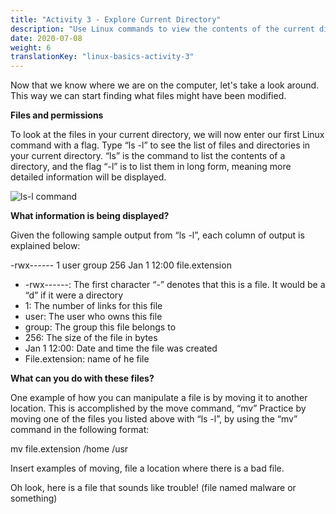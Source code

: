 ```yaml
---
title: "Activity 3 - Explore Current Directory"
description: "Use Linux commands to view the contents of the current directory"
date: 2020-07-08
weight: 6
translationKey: "linux-basics-activity-3"
---
```


Now that we know where we are on the computer, let's take a look around. This way we can start finding what files might have been modified. 

**Files and permissions**

To look at the files in your current directory, we will now enter our first Linux command with a flag. Type “ls -l” to see the list of files and directories in your current directory. “ls” is the command to list the contents of a directory, and the flag “-l” is to list them in long form, meaning more detailed information will be displayed.

![ls-l command](../images/03_ls-l.png?classes=border,shadow)

**What information is being displayed?**

Given the following sample output from “ls -l”, each column of output is explained below:

-rwx------ 1 user group 256 Jan 1 12:00 file.extension
- -rwx------: The first character “-” denotes that this is a file. It would be a “d” if it were a directory
- 1: The number of links for this file
- user: The user who owns this file
- group: The group this file belongs to
- 256: The size of the file in bytes
- Jan 1 12:00: Date and time the file was created
- File.extension: name of he file

**What can you do with these files?**

One example of how you can manipulate a file is by moving it to another location. This is accomplished by the move command, “mv” Practice by moving one of the files you listed above with “ls -l”, by using the “mv” command in the following format:

mv file.extension /home /usr

Insert examples of moving, file a location where there is a bad file.

Oh look, here is a file that sounds like trouble! (file named malware or something)